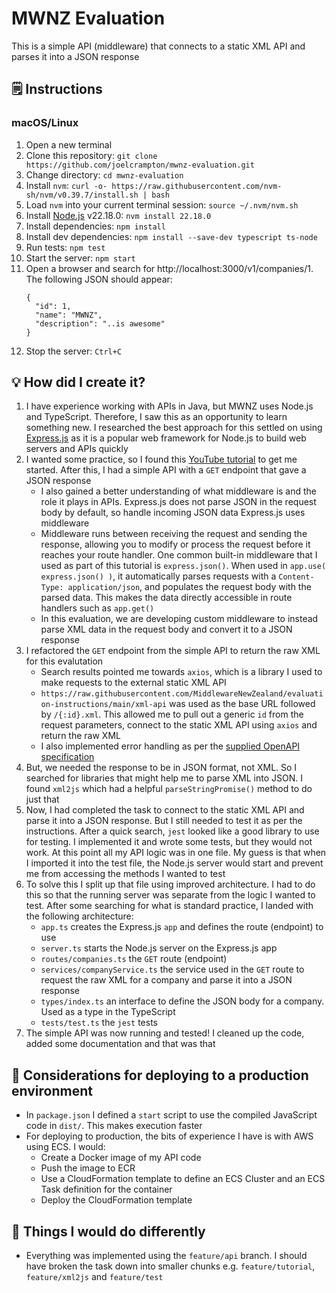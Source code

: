 # MWNZ Evaluation
This is a simple API (middleware) that connects to a static XML API and parses it into a JSON response

## :spiral_notepad: Instructions
### macOS/Linux
1. Open a new terminal
2. Clone this repository: `git clone https://github.com/joelcrampton/mwnz-evaluation.git`
3. Change directory: `cd mwnz-evaluation`
4. Install `nvm`: `curl -o- https://raw.githubusercontent.com/nvm-sh/nvm/v0.39.7/install.sh | bash`
5. Load `nvm` into your current terminal session: `source ~/.nvm/nvm.sh`
6. Install [Node.js](https://nodejs.org/en) v22.18.0: `nvm install 22.18.0`
7. Install dependencies: `npm install`
8. Install dev dependencies: `npm install --save-dev typescript ts-node`
9. Run tests: `npm test`
10. Start the server: `npm start`
11. Open a browser and search for http://localhost:3000/v1/companies/1. The following JSON should appear:
    ```
    {
      "id": 1,
      "name": "MWNZ",
      "description": "..is awesome"
    }
    ```
12. Stop the server: `Ctrl+C`

## :bulb: How did I create it?
1. I have experience working with APIs in Java, but MWNZ uses Node.js and TypeScript. Therefore, I saw this as an opportunity to learn something new. I researched the best approach for this settled on using [Express.js](https://expressjs.com/) as it is a popular web framework for Node.js to build web servers and APIs quickly
2. I wanted some practice, so I found this [YouTube tutorial](https://www.youtube.com/watch?v=-MTSQjw5DrM) to get me started. After this, I had a simple API with a `GET` endpoint that gave a JSON response
    - I also gained a better understanding of what middleware is and the role it plays in APIs. Express.js does not parse JSON in the request body by default, so handle incoming JSON data Express.js uses middleware
    - Middleware runs between receiving the request and sending the response, allowing you to modify or process the request before it reaches your route handler. One common built-in middleware that I used as part of this tutorial is `express.json()`. When used in `app.use( express.json() )`, it automatically parses requests with a `Content-Type: application/json`, and populates the request body with the parsed data. This makes the data directly accessible in route handlers such as `app.get()`
    - In this evaluation, we are developing custom middleware to instead parse XML data in the request body and convert it to a JSON response
3. I refactored the `GET` endpoint from the simple API to return the raw XML for this evalutation
    - Search results pointed me towards `axios`, which is a library I used to make requests to the external static XML API
    - `https://raw.githubusercontent.com/MiddlewareNewZealand/evaluation-instructions/main/xml-api` was used as the base URL followed by `/{:id}.xml`. This allowed me to pull out a generic `id` from the request parameters, connect to the static XML API using `axios` and return the raw XML
    - I also implemented error handling as per the [supplied OpenAPI specification](https://github.com/MiddlewareNewZealand/evaluation-instructions/blob/main/openapi-companies.yaml)
5. But, we needed the response to be in JSON format, not XML. So I searched for libraries that might help me to parse XML into JSON. I found `xml2js` which had a helpful `parseStringPromise()` method to do just that
6. Now, I had completed the task to connect to the static XML API and parse it into a JSON response. But I still needed to test it as per the instructions. After a quick search, `jest` looked like a good library to use for testing. I implemented it and wrote some tests, but they would not work. At this point all my API logic was in one file. My guess is that when I imported it into the test file, the Node.js server would start and prevent me from accessing the methods I wanted to test
7. To solve this I split up that file using improved architecture. I had to do this so that the running server was separate from the logic I wanted to test. After some searching for what is standard practice, I landed with the following architecture:
    - `app.ts` creates the Express.js `app` and defines the route (endpoint) to use
    - `server.ts` starts the Node.js server on the Express.js app
    - `routes/companies.ts` the `GET` route (endpoint)
    - `services/companyService.ts` the service used in the `GET` route to request the raw XML for a company and parse it into a JSON response
    - `types/index.ts` an interface to define the JSON body for a company. Used as a type in the TypeScript
    - `tests/test.ts` the `jest` tests
8. The simple API was now running and tested! I cleaned up the code, added some documentation and that was that

## :thought_balloon: Considerations for deploying to a production environment
- In `package.json` I defined a `start` script to use the compiled JavaScript code in `dist/`. This makes execution faster
- For deploying to production, the bits of experience I have is with AWS using ECS. I would:
    - Create a Docker image of my API code
    - Push the image to ECR
    - Use a CloudFormation template to define an ECS Cluster and an ECS Task definition for the container
    - Deploy the CloudFormation template

## :repeat: Things I would do differently
- Everything was implemented using the `feature/api` branch. I should have broken the task down into smaller chunks e.g. `feature/tutorial`, `feature/xml2js` and `feature/test`

